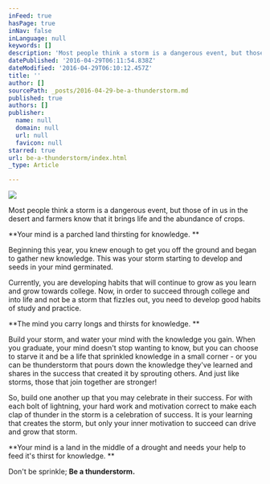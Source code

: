 ```yaml
---
inFeed: true
hasPage: true
inNav: false
inLanguage: null
keywords: []
description: 'Most people think a storm is a dangerous event, but those of in us in the desert and farmers know that it brings life and the abundance of crops. '
datePublished: '2016-04-29T06:11:54.838Z'
dateModified: '2016-04-29T06:10:12.457Z'
title: ''
author: []
sourcePath: _posts/2016-04-29-be-a-thunderstorm.md
published: true
authors: []
publisher:
  name: null
  domain: null
  url: null
  favicon: null
starred: true
url: be-a-thunderstorm/index.html
_type: Article

---
```

![](https://the-grid-user-content.s3-us-west-2.amazonaws.com/222a47be-9535-48e2-8c85-3804e06baa95.jpg)

Most people think a storm is a dangerous event, but those of in us in the desert and farmers know that it brings life and the abundance of crops. 

**Your mind is a parched land thirsting for knowledge. **

Beginning this year, you knew enough to get you off the ground and began to gather new knowledge. This was your storm starting to develop and seeds in your mind germinated. 

Currently, you are developing habits that will continue to grow as you learn and grow towards college. Now, in order to succeed through college and into life and not be a storm that fizzles out, you need to develop good habits of study and practice. 

**The mind you carry longs and thirsts for knowledge. **

Build your storm, and water your mind with the knowledge you gain. When you graduate, your mind doesn't stop wanting to know, but you can choose to starve it and be a life that sprinkled knowledge in a small corner - or you can be thunderstorm that pours down the knowledge they've learned and shares in the success that created it by sprouting others. And just like storms, those that join together are stronger! 

So, build one another up that you may celebrate in their success. For with each bolt of lightning, your hard work and motivation correct to make each clap of thunder in the storm is a celebration of success. It is your learning that creates the storm, but only your inner motivation to succeed can drive and grow that storm. 

**Your mind is a land in the middle of a drought and needs your help to feed it's thirst for knowledge. **

Don't be sprinkle; **Be a thunderstorm.**